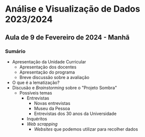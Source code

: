 # Análise e Visualização de Dados 2023/2024

## Aula de 9 de Fevereiro de 2024 - Manhã

### Sumário

* Apresentação da Unidade Curricular
  * Apresentação dos docentes
  * Apresentação do programa
  * Breve discussão sobre a avaliação
* O que é a lematização?
* Discusão e _Brainstorming_ sobre o "Projeto Sombra"
   * Possíveis temas
        * Entrevistas
          * Novas entrevistas
          * Museu da Pessoa
          * Entrevistas dos 30 anos da Universidade      
        * Inquéritos
        * _Web scrapping_
          * _Websites_ que podemos utilizar para recolher dados 
